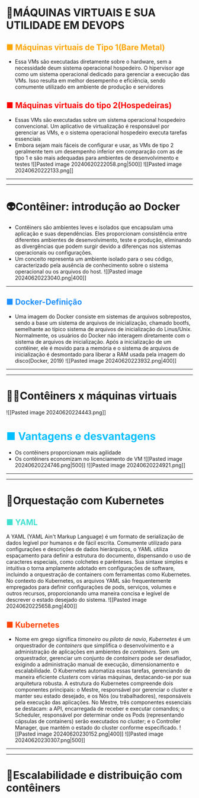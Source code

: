 #  🤖MÁQUINAS VIRTUAIS E SUA UTILIDADE EM DEVOPS
## <span style="color:orange">■ Máquinas virtuais de Tipo 1(Bare Metal)</span>
- Essa VMs são executadas diretamente sobre o hardware, sem a necessidade deum sistema operacional hospedeiro. O hipervisor age como um sistema operacional dedicado para gerenciar a execução das VMs. Isso resulta em melhor desempenho e eficiência, sendo comumente utilizado em ambiente de produção e servidores
## <span style="color:red">■ Máquinas virtuais do tipo 2(Hospedeiras)</span> 
- Essas VMs são executadas sobre um sistema operacional hospedeiro convencional. Um aplicativo de virtualização é responsável por gerenciar as VMs, e o sistema operacional hospedeiro executa tarefas essenciais
- Embora sejam mais fáceis de configurar e usar, as VMs de tipo 2 geralmente tem um desempenho inferior em comparação com as de tipo 1 e são mais adequadas para ambientes de desenvolvimento e testes
![[Pasted image 20240620222058.png|500]]
![[Pasted image 20240620222133.png]]

---
---
# 👽Contêiner: introdução ao Docker
- Contêiners são ambientes leves e isolados que encapsulam uma aplicação e suas dependências. Eles proporcionam consistência entre diferentes ambientes de desenvolvimento, teste e produção, eliminando as divergências que podem surgir devido a diferenças nos sistemas operacionais ou configurações.
- Um conceito representa um ambiente isolado para o seu código, caracterizado pela ausência de conhecimento sobre o sistema operacional ou os arquivos do host.
![[Pasted image 20240620223040.png|400]]
---
## <span style="color: #1E90FF">■ Docker-Definição</span>
- Uma imagem do Docker consiste em sistemas de arquivos sobrepostos, sendo a base um sistema de arquivos de inicialização, chamado bootfs, semelhante ao típico sistema de arquivos de inicialização do Linus/Unix. Normalmente, os usuários do Docker não interagem diretamente com o sistema de  arquivos de inicialização. Após a inicialização de um contêiner, ele é movido para a memória e o sistema de arquivos de inicialização é desmontado para liberar a RAM usada pela imagem do disco(Docker, 2019)
![[Pasted image 20240620223932.png|400]]
---
---
# 😶‍🌫️Contêiners  x máquinas virtuais
![[Pasted image 20240620224443.png]]
# <span style="color:#00BFFF">■ Vantagens e desvantagens</span>
- Os contêiners proporcionam mais agilidade
- Os contêiners economizam no licenciamento de VM
![[Pasted image 20240620224746.png|500]]
![[Pasted image 20240620224921.png]]

---
---
# 👾Orquestação com Kubernetes

## <span style="color:#40E0D0">■ YAML</span>
A YAML (YAML Ain't Markup Language) é um formato de serialização de dados legível por humanos e de fácil escrita. Comumente utilizado para configurações e descrições de dados hierárquicos, o YAML utiliza espaçamento para definir a estrutura do documento, dispensando o uso de caracteres especiais, como colchetes e parênteses. Sua sintaxe simples e intuitiva o torna amplamente adotado em configurações de software, incluindo a orquestração de containers com ferramentas como Kubernetes. No contexto do Kubernetes, os arquivos YAML são frequentemente empregados para definir configurações de pods, serviços, volumes e outros recursos, proporcionando uma maneira concisa e legível de descrever o estado desejado do sistema.
![[Pasted image 20240620225658.png|400]]
## <span style="color:#FF4500">■ Kubernetes</span>
- Nome em grego significa _timoneiro_ ou _piloto de navio_, _Kubernetes_ é um orquestrador de _containers_ que simplifica o desenvolvimento e a administração de aplicações em ambientes de _containers_. Sem um orquestrador, gerenciar um conjunto de _containers_ pode ser desafiador, exigindo a administração manual de execução, dimensionamento e escalabilidade. O Kubernetes automatiza essas tarefas, gerenciando de maneira eficiente _clusters_ com várias máquinas, destacando-se por sua arquitetura robusta. A estrutura do Kubernetes compreende dois componentes principais: o Mestre, responsável por gerenciar o cluster e manter seu estado desejado, e os Nós (ou trabalhadores), responsáveis pela execução das aplicações. No Mestre, três componentes essenciais se destacam: a API, encarregada de receber e executar comandos; o Scheduler, responsável por determinar onde os Pods (representando cápsulas de containers) serão executados no cluster; e o Controller Manager, que mantém o estado do cluster conforme especificado.
![[Pasted image 20240620230152.png|400]]
![[Pasted image 20240620230307.png|500]]

---
---
# 🦖Escalabilidade e distribuição com contêiners

